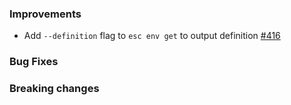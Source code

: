 ### Improvements

- Add `--definition` flag to `esc env get` to output definition
  [#416](https://github.com/pulumi/esc/pull/416)

### Bug Fixes

### Breaking changes

